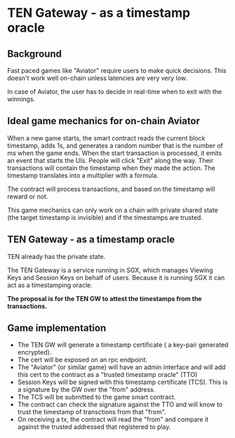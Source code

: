 # TEN Gateway - as a timestamp oracle

## Background 
Fast paced games like "Aviator" require users to make quick decisions.
This doesn't work well on-chain unless latencies are very very low.

In case of Aviator, the user has to decide in real-time when to exit with the winnings. 

## Ideal game mechanics for on-chain Aviator

When a new game starts, the smart contract reads the current block timestamp, adds 1s, and generates a random number that is the number of ms when the game ends.
When the start transaction is processed, it emits an event that starts the UIs. 
People will click "Exit" along the way. Their transactions will contain the timestamp when they made the action. The timestamp translates into a multiplier with a formula.

The contract will process transactions, and based on the timestamp will reward or not.

This game mechanics can only work on a chain with private shared state (the target timestamp is invisible) and if the timestamps are trusted.


## TEN Gateway - as a timestamp oracle

TEN already has the private state. 

The TEN Gateway is a service running in SGX, which manages Viewing Keys and Session Keys on behalf of users.
Because it is running SGX it can act as a timestamping oracle.

**The proposal is for the TEN GW to attest the timestamps from the transactions.**


## Game implementation

- The TEN GW will generate a timestamp certificate ( a key-pair generated encrypted).
- The cert will be exposed on an rpc endpoint.
- The "Aviator" (or similar game) will have an admin interface and will add this cert to the contract as a "trusted timestamp oracle" (TTO)
- Session Keys will be signed with this timestamp certificate (TCS). This is a signature by the GW over the "from" address.
- The TCS will be submitted to the game smart contract.
- The contract can check the signature against the TTO and will know to trust the timestamp of transctions from that "from".
- On receiving a tx, the contract will read the "from" and compare it against the trusted addressed that registered to play.




